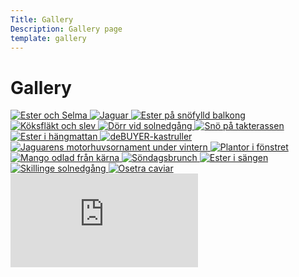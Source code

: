 ```yaml
---
Title: Gallery
Description: Gallery page
template: gallery
---
```


Gallery
==================

<div class="gallery-main-img">
    <a href="%base_url%/image/ester2.webp" target="_blank">
        <picture>
            <source media="(max-width: 767px)" srcset="%base_url%/image/ester2.webp?crop-to-fit">
            <source media="(max-width: 1249px)" srcset="%base_url%/image/ester2.webp?w=600&h=600&crop-to-fit">
            <img src="%base_url%/image/ester2.webp?w=400&h=400&crop-to-fit" alt="Ester och Selma">
        </picture>
    </a>
    <a href="%base_url%/image/bil1.webp" target="_blank">
        <picture>
            <source media="(max-width: 767px)" srcset="%base_url%/image/bil1.webp?crop-to-fit">
            <source media="(max-width: 1249px" srcset="%base_url%/image/bil1.webp?w=600&h=600&crop-to-fit")>
            <img src="%base_url%/image/bil1.webp?w=400&h=400&crop-to-fit" alt="Jaguar">
        </picture>
    </a>    
    <a href="%base_url%/image/ester3.webp" target="_blank">
        <picture>
            <source media="(max-width: 767px)" srcset="%base_url%/image/ester3.webp?crop-to-fit">
            <source media="(max-width: 1249px" srcset="%base_url%/image/ester3.webp?w=600&h=600&crop-to-fit")>
            <img src="%base_url%/image/ester3.webp?w=400&h=400&crop-to-fit" alt="Ester på snöfylld balkong">
        </picture>
    </a>    
    <a href="%base_url%/image/hem1.webp" target="_blank">
        <picture>
            <source media="(max-width: 767px)" srcset="%base_url%/image/hem1.webp?crop-to-fit">
            <source media="(max-width: 1249px" srcset="%base_url%/image/hem1.webp?w=600&h=600&crop-to-fit")>
            <img src="%base_url%/image/hem1.webp?w=400&h=400&crop-to-fit" alt="Köksfläkt och slev">
        </picture>
    </a>    
    <a href="%base_url%/image/hem2.webp" target="_blank">
        <picture>
            <source media="(max-width: 767px)" srcset="%base_url%/image/hem2.webp?crop-to-fit">
            <source media="(max-width: 1249px" srcset="%base_url%/image/hem2.webp?w=600&h=600&crop-to-fit")>
            <img src="%base_url%/image/hem2.webp?w=400&h=400&crop-to-fit" alt="Dörr vid solnedgång">
        </picture>
    </a>    
    <a href="%base_url%/image/hem8.webp" target="_blank">
        <picture>
            <source media="(max-width: 767px)" srcset="%base_url%/image/hem8.webp?crop-to-fit">
            <source media="(max-width: 1249px" srcset="%base_url%/image/hem8.webp?w=600&h=600&crop-to-fit")>
            <img src="%base_url%/image/hem8.webp?w=400&h=400&crop-to-fit" alt="Snö på takterassen">
        </picture>
    </a>    
    <a href="%base_url%/image/ester4.webp" target="_blank">
        <picture>
            <source media="(max-width: 767px)" srcset="%base_url%/image/ester4.webp?crop-to-fit">
            <source media="(max-width: 1249px" srcset="%base_url%/image/ester4.webp?w=600&h=600&crop-to-fit")>
            <img src="%base_url%/image/ester4.webp?w=400&h=400&crop-to-fit" alt="Ester i hängmattan">
        </picture>
    </a>    
    <a href="%base_url%/image/hem7.webp" target="_blank">
        <picture>
            <source media="(max-width: 767px)" srcset="%base_url%/image/hem7.webp?crop-to-fit">
            <source media="(max-width: 1249px" srcset="%base_url%/image/hem7.webp?w=600&h=600&crop-to-fit")>
            <img src="%base_url%/image/hem7.webp?w=400&h=400&crop-to-fit" alt="deBUYER-kastruller">
        </picture>
    </a>    
    <a href="%base_url%/image/bil2.webp" target="_blank">
        <picture>
            <source media="(max-width: 767px)" srcset="%base_url%/image/bil2.webp?crop-to-fit">
            <source media="(max-width: 1249px" srcset="%base_url%/image/bil2.webp?w=600&h=600&crop-to-fit")>
            <img src="%base_url%/image/bil2.webp?w=400&h=400&crop-to-fit" alt="Jaguarens motorhuvsornament under vintern">
        </picture>
    </a>    
    <a href="%base_url%/image/hem6.webp" target="_blank">
        <picture>
            <source media="(max-width: 767px)" srcset="%base_url%/image/hem6.webp?crop-to-fit">
            <source media="(max-width: 1249px" srcset="%base_url%/image/hem6.webp?w=600&h=600&crop-to-fit")>
            <img src="%base_url%/image/hem6.webp?w=400&h=400&crop-to-fit" alt="Plantor i fönstret">
        </picture>
    </a>    
    <a href="%base_url%/image/hem4.webp" target="_blank">
        <picture>
            <source media="(max-width: 767px)" srcset="%base_url%/image/hem4.webp?crop-to-fit">
            <source media="(max-width: 1249px" srcset="%base_url%/image/hem4.webp?w=600&h=600&crop-to-fit")>
            <img src="%base_url%/image/hem4.webp?w=400&h=400&crop-to-fit" alt="Mango odlad från kärna">
        </picture>
    </a>    
    <a href="%base_url%/image/hem5.webp" target="_blank">
        <picture>
            <source media="(max-width: 767px)" srcset="%base_url%/image/hem5.webp?crop-to-fit">
            <source media="(max-width: 1249px" srcset="%base_url%/image/hem5.webp?w=600&h=600&crop-to-fit")>
            <img src="%base_url%/image/hem5.webp?w=400&h=400&crop-to-fit" alt="Söndagsbrunch">
        </picture>
    </a>    
    <a href="%base_url%/image/ester5.webp" target="_blank">
        <picture>
            <source media="(max-width: 767px)" srcset="%base_url%/image/ester5.webp?crop-to-fit">
            <source media="(max-width: 1249px" srcset="%base_url%/image/ester5.webp?w=600&h=600&crop-to-fit")>
            <img src="%base_url%/image/ester5.webp?w=400&h=400&crop-to-fit" alt="Ester i sängen">
        </picture>
    </a>    
    <a href="%base_url%/image/ute1.webp" target="_blank">
        <picture>
            <source media="(max-width: 767px)" srcset="%base_url%/image/ute1.webp?crop-to-fit">
            <source media="(max-width: 1249px" srcset="%base_url%/image/ute1.webp?w=600&h=600&crop-to-fit")>
            <img src="%base_url%/image/ute1.webp?w=400&h=400&crop-to-fit" alt="Skillinge solnedgång">
        </picture>
    </a>
    <a href="%base_url%/image/hem3.webp" target="_blank">
        <picture>
            <source media="(max-width: 767px)" srcset="%base_url%/image/hem3.webp?crop-to-fit">
            <source media="(max-width: 1249px" srcset="%base_url%/image/hem3.webp?w=600&h=600&crop-to-fit")>
            <img src="%base_url%/image/hem3.webp?w=400&h=400&crop-to-fit" alt="Osetra caviar">
        </picture>
    </a>
</div>

<div class="embed-container">
    <iframe title="Ricky Gervais video" src="https://www.youtube.com/embed/Xw2bTpyHGCE" frameborder="0" allowfullscreen></iframe>
</div>
